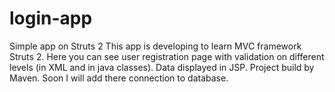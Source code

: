 # login-app
Simple app on Struts 2
This app is developing to learn MVC framework Struts 2.
Here you can see user registration page with validation on different levels 
(in XML and in java classes). Data displayed in JSP. Project build by Maven.
Soon I will add there connection to database.

